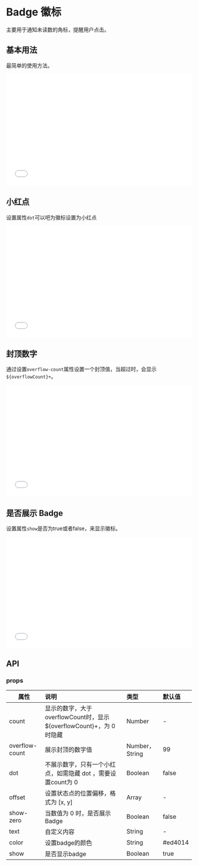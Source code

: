 # Badge 徽标

主要用于通知未读数的角标，提醒用户点击。

## 基本用法

最简单的使用方法。

<iframe width="100%" height="300" src="//jsfiddle.net/qq282126990/t8oxrh7j/embedded/result,html,css,js/" allowfullscreen="allowfullscreen" allowpaymentrequest frameborder="0"></iframe>

## 小红点

设置属性```dot```可以吧为徽标设置为小红点

<iframe width="100%" height="300" src="//jsfiddle.net/qq282126990/rh1u4sb9/embedded/result,html,css,js/" allowfullscreen="allowfullscreen" allowpaymentrequest frameborder="0"></iframe>

## 封顶数字

通过设置```overflow-count```属性设置一个封顶值，当超过时，会显示```${overflowCount}+```。

<iframe width="100%" height="300" src="//jsfiddle.net/qq282126990/g9rcf8Ls/embedded/result,html,css,js/" allowfullscreen="allowfullscreen" allowpaymentrequest frameborder="0"></iframe>

## 是否展示 Badge

设置属性```show```是否为true或者false，来显示徽标。

<iframe width="100%" height="300" src="//jsfiddle.net/qq282126990/8uy0vaxj/embedded/result,html,css,js/" allowfullscreen="allowfullscreen" allowpaymentrequest frameborder="0"></iframe>




## API

### props     

| 属性          | 说明                             | 类型   | 默认值 |
| ------------- | :------------------------------- | :----- | :----- |
| count    | 显示的数字，大于overflowCount时，显示${overflowCount}+，为 0 时隐藏 | Number | -      |
| overflow-count    | 展示封顶的数字值 | Number， String	 | 99      |
| dot    | 不展示数字，只有一个小红点，如需隐藏 dot ，需要设置count为 0 | Boolean	 | false      |
| offset    | 设置状态点的位置偏移，格式为 [x, y] |Array	 | -      |
| show-zero    | 当数值为 0 时，是否展示 Badge  |Boolean	 | false     |
| text    | 自定义内容  | String	 | -     |
| color    | 设置badge的颜色  | String	 | #ed4014     |
| show    | 是否显示badge  | Boolean	 | true     |

